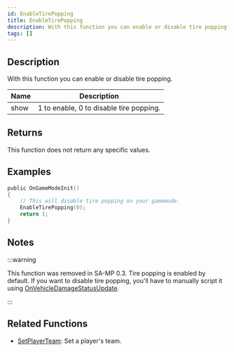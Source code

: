 ```yaml
---
id: EnableTirePopping
title: EnableTirePopping
description: With this function you can enable or disable tire popping.
tags: []
---
```


## Description

With this function you can enable or disable tire popping.

| Name | Description                             |
| ---- | --------------------------------------- |
| show | 1 to enable, 0 to disable tire popping. |

## Returns

This function does not return any specific values.

## Examples

```c
public OnGameModeInit()
{
    // This will disable tire popping on your gamemode.
    EnableTirePopping(0);
    return 1;
}
```

## Notes

:::warning

This function was removed in SA-MP 0.3. Tire popping is enabled by default. If you want to disable tire popping, you'll have to manually script it using [OnVehicleDamageStatusUpdate](OnVehicleDamageStatusUpdate).

:::

## Related Functions

- [SetPlayerTeam](SetPlayerTeam): Set a player's team.